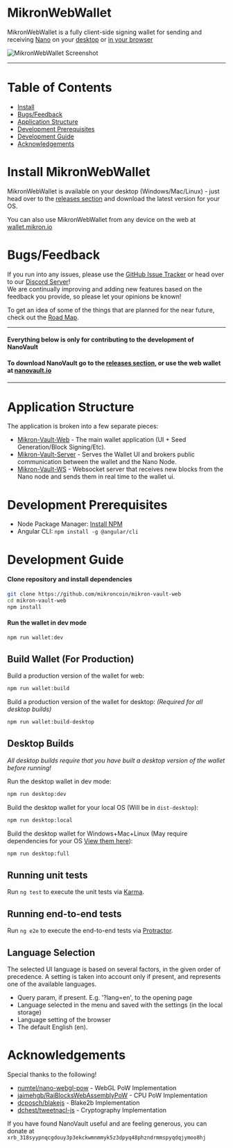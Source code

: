 # MikronWebWallet

MikronWebWallet is a fully client-side signing wallet for sending and receiving [Nano](https://github.com/nanocurrency/raiblocks) 
on your [desktop](https://github.com/mikroncoin/mikron-vault-web/releases) or [in your browser](https://wallet.mikron.io)

![MikronWebWallet Screenshot](https://s3-us-west-2.amazonaws.com/nanovault.io/NanoVault-Preview.png)
___

# Table of Contents
* [Install](#install-mikron-vault)
* [Bugs/Feedback](#bugsfeedback)
* [Application Structure](#application-structure)
* [Development Prerequisites](#development-prerequisites)
* [Development Guide](#development-guide)
* [Acknowledgements](#acknowledgements)


# Install MikronWebWallet
MikronWebWallet is available on your desktop (Windows/Mac/Linux) - just head over to the [releases section](https://github.com/mikroncoin/mikron-vault-web/releases) and download the latest version for your OS.

You can also use MikronWebWallet from any device on the web at [wallet.mikron.io](https://wallet.mikron.io)


# Bugs/Feedback
If you run into any issues, please use the [GitHub Issue Tracker](https://github.com/mikroncoin/mikron-vault-web/issues) or head over to our [Discord Server](https://discord.gg/kCeAuJM)!  
We are continually improving and adding new features based on the feedback you provide, so please let your opinions be known!

To get an idea of some of the things that are planned for the near future, check out the [Road Map](https://github.com/mikroncoin/mikron-vault-web/wiki/Road-Map).

___

#### Everything below is only for contributing to the development of NanoVault
#### To download NanoVault go to the [releases section](https://github.com/mikroncoin/mikron-vault-web/releases), or use the web wallet at [nanovault.io](https://nanovault.io)

___

# Application Structure

The application is broken into a few separate pieces:

- [Mikron-Vault-Web](https://github.com/mikroncoin/mikron-vault-web) - The main wallet application (UI + Seed Generation/Block Signing/Etc).
- [Mikron-Vault-Server](https://github.com/mikroncoin/mikron-vault-server) - Serves the Wallet UI and brokers public communication between the wallet and the Nano Node.
- [Mikron-Vault-WS](https://github.com/mikroncoin/mikron-vault-ws) - Websocket server that receives new blocks from the Nano node and sends them in real time to the wallet ui.


# Development Prerequisites
- Node Package Manager: [Install NPM](https://www.npmjs.com/get-npm)
- Angular CLI: `npm install -g @angular/cli`


# Development Guide
#### Clone repository and install dependencies
```bash
git clone https://github.com/mikroncoin/mikron-vault-web
cd mikron-vault-web
npm install
```

#### Run the wallet in dev mode
```bash
npm run wallet:dev
```

## Build Wallet (For Production)
Build a production version of the wallet for web:
```bash
npm run wallet:build
```

Build a production version of the wallet for desktop: *(Required for all desktop builds)*
```bash
npm run wallet:build-desktop
```

## Desktop Builds

*All desktop builds require that you have built a desktop version of the wallet before running!*

Run the desktop wallet in dev mode:
```bash
npm run desktop:dev
```

Build the desktop wallet for your local OS (Will be in `dist-desktop`):
```bash
npm run desktop:local
```

Build the desktop wallet for Windows+Mac+Linux (May require dependencies for your OS [View them here](https://www.electron.build/multi-platform-build)):
```bash
npm run desktop:full
```

## Running unit tests

Run `ng test` to execute the unit tests via [Karma](https://karma-runner.github.io).

## Running end-to-end tests

Run `ng e2e` to execute the end-to-end tests via [Protractor](http://www.protractortest.org/).

## Language Selection

The selected UI language is based on several factors, in the given order of precedence.  A setting is taken into account only if present, and represents one of the available languages.

- Query param, if present.  E.g. '?lang=en', to the opening page
- Language selected in the menu and saved with the settings (in the local storage)
- Language setting of the browser
- The default English (en).

# Acknowledgements
Special thanks to the following!
- [numtel/nano-webgl-pow](https://github.com/numtel/nano-webgl-pow) - WebGL PoW Implementation
- [jaimehgb/RaiBlocksWebAssemblyPoW](https://github.com/jaimehgb/RaiBlocksWebAssemblyPoW) - CPU PoW Implementation
- [dcposch/blakejs](https://github.com/dcposch/blakejs) - Blake2b Implementation
- [dchest/tweetnacl-js](https://github.com/dchest/tweetnacl-js) - Cryptography Implementation

If you have found NanoVault useful and are feeling generous, you can donate at `xrb_318syypnqcgdouy3p3ekckwmnmmyk5z3dpyq48phzndrmmspyqdqjymoo8hj`
